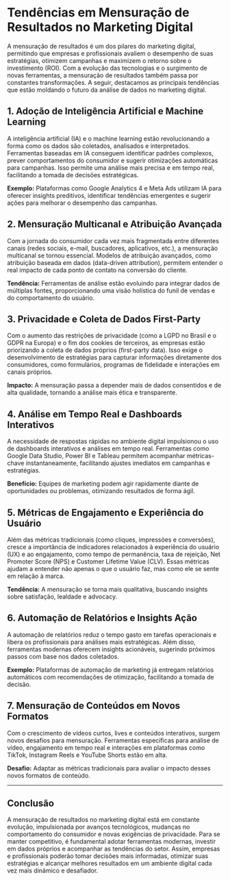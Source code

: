 # Tendências em Mensuração de Resultados no Marketing Digital

A mensuração de resultados é um dos pilares do marketing digital, permitindo que empresas e profissionais avaliem o desempenho de suas estratégias, otimizem campanhas e maximizem o retorno sobre o investimento (ROI). Com a evolução das tecnologias e o surgimento de novas ferramentas, a mensuração de resultados também passa por constantes transformações. A seguir, destacamos as principais tendências que estão moldando o futuro da análise de dados no marketing digital.

## 1. **Adoção de Inteligência Artificial e Machine Learning**

A inteligência artificial (IA) e o machine learning estão revolucionando a forma como os dados são coletados, analisados e interpretados. Ferramentas baseadas em IA conseguem identificar padrões complexos, prever comportamentos do consumidor e sugerir otimizações automáticas para campanhas. Isso permite uma análise mais precisa e em tempo real, facilitando a tomada de decisões estratégicas.

**Exemplo:** Plataformas como Google Analytics 4 e Meta Ads utilizam IA para oferecer insights preditivos, identificar tendências emergentes e sugerir ações para melhorar o desempenho das campanhas.

## 2. **Mensuração Multicanal e Atribuição Avançada**

Com a jornada do consumidor cada vez mais fragmentada entre diferentes canais (redes sociais, e-mail, buscadores, aplicativos, etc.), a mensuração multicanal se tornou essencial. Modelos de atribuição avançados, como atribuição baseada em dados (data-driven attribution), permitem entender o real impacto de cada ponto de contato na conversão do cliente.

**Tendência:** Ferramentas de análise estão evoluindo para integrar dados de múltiplas fontes, proporcionando uma visão holística do funil de vendas e do comportamento do usuário.

## 3. **Privacidade e Coleta de Dados First-Party**

Com o aumento das restrições de privacidade (como a LGPD no Brasil e o GDPR na Europa) e o fim dos cookies de terceiros, as empresas estão priorizando a coleta de dados próprios (first-party data). Isso exige o desenvolvimento de estratégias para capturar informações diretamente dos consumidores, como formulários, programas de fidelidade e interações em canais próprios.

**Impacto:** A mensuração passa a depender mais de dados consentidos e de alta qualidade, tornando a análise mais ética e transparente.

## 4. **Análise em Tempo Real e Dashboards Interativos**

A necessidade de respostas rápidas no ambiente digital impulsionou o uso de dashboards interativos e análises em tempo real. Ferramentas como Google Data Studio, Power BI e Tableau permitem acompanhar métricas-chave instantaneamente, facilitando ajustes imediatos em campanhas e estratégias.

**Benefício:** Equipes de marketing podem agir rapidamente diante de oportunidades ou problemas, otimizando resultados de forma ágil.

## 5. **Métricas de Engajamento e Experiência do Usuário**

Além das métricas tradicionais (como cliques, impressões e conversões), cresce a importância de indicadores relacionados à experiência do usuário (UX) e ao engajamento, como tempo de permanência, taxa de rejeição, Net Promoter Score (NPS) e Customer Lifetime Value (CLV). Essas métricas ajudam a entender não apenas o que o usuário faz, mas como ele se sente em relação à marca.

**Tendência:** A mensuração se torna mais qualitativa, buscando insights sobre satisfação, lealdade e advocacy.

## 6. **Automação de Relatórios e Insights Ação**

A automação de relatórios reduz o tempo gasto em tarefas operacionais e libera os profissionais para análises mais estratégicas. Além disso, ferramentas modernas oferecem insights acionáveis, sugerindo próximos passos com base nos dados coletados.

**Exemplo:** Plataformas de automação de marketing já entregam relatórios automáticos com recomendações de otimização, facilitando a tomada de decisão.

## 7. **Mensuração de Conteúdos em Novos Formatos**

Com o crescimento de vídeos curtos, lives e conteúdos interativos, surgem novos desafios para mensuração. Ferramentas específicas para análise de vídeo, engajamento em tempo real e interações em plataformas como TikTok, Instagram Reels e YouTube Shorts estão em alta.

**Desafio:** Adaptar as métricas tradicionais para avaliar o impacto desses novos formatos de conteúdo.

---

## **Conclusão**

A mensuração de resultados no marketing digital está em constante evolução, impulsionada por avanços tecnológicos, mudanças no comportamento do consumidor e novas exigências de privacidade. Para se manter competitivo, é fundamental adotar ferramentas modernas, investir em dados próprios e acompanhar as tendências do setor. Assim, empresas e profissionais poderão tomar decisões mais informadas, otimizar suas estratégias e alcançar melhores resultados em um ambiente digital cada vez mais dinâmico e desafiador.